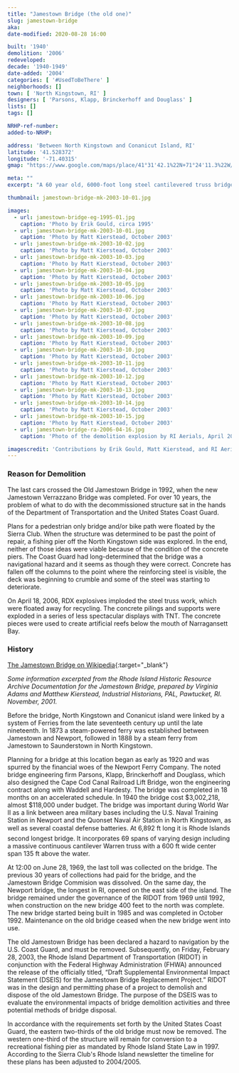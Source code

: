 ```yaml
---
title: "Jamestown Bridge (the old one)"
slug: jamestown-bridge
aka: 
date-modified: 2020-08-28 16:00

built: '1940'
demolition: '2006'
redeveloped: 
decade: '1940-1949'
date-added: '2004'
categories: [ '#UsedToBeThere' ]
neighborhoods: []
town: [ 'North Kingstown, RI' ]
designers: [ 'Parsons, Klapp, Brinckerhoff and Douglass' ]
lists: []
tags: []

NRHP-ref-number:
added-to-NRHP:

address: 'Between North Kingstown and Conanicut Island, RI'
latitude: '41.528372'
longitude: '-71.40315'
gmap: "https://www.google.com/maps/place/41°31'42.1%22N+71°24'11.3%22W/@41.528372,-71.40315,15z/data=!4m5!3m4!1s0x0:0x0!8m2!3d41.528372!4d-71.40315?hl=en"

meta: ""
excerpt: "A 60 year old, 6000-foot long steel cantilevered truss bridge that struck fear and awe in the passengers that rode over it."

thumbnail: jamestown-bridge-mk-2003-10-01.jpg

images:
  - url: jamestown-bridge-eg-1995-01.jpg
    caption: 'Photo by Erik Gould, circa 1995'
  - url: jamestown-bridge-mk-2003-10-01.jpg
    caption: 'Photo by Matt Kierstead, October 2003'
  - url: jamestown-bridge-mk-2003-10-02.jpg
    caption: 'Photo by Matt Kierstead, October 2003'
  - url: jamestown-bridge-mk-2003-10-03.jpg
    caption: 'Photo by Matt Kierstead, October 2003'
  - url: jamestown-bridge-mk-2003-10-04.jpg
    caption: 'Photo by Matt Kierstead, October 2003'
  - url: jamestown-bridge-mk-2003-10-05.jpg
    caption: 'Photo by Matt Kierstead, October 2003'
  - url: jamestown-bridge-mk-2003-10-06.jpg
    caption: 'Photo by Matt Kierstead, October 2003'
  - url: jamestown-bridge-mk-2003-10-07.jpg
    caption: 'Photo by Matt Kierstead, October 2003'
  - url: jamestown-bridge-mk-2003-10-08.jpg
    caption: 'Photo by Matt Kierstead, October 2003'
  - url: jamestown-bridge-mk-2003-10-09.jpg
    caption: 'Photo by Matt Kierstead, October 2003'
  - url: jamestown-bridge-mk-2003-10-10.jpg
    caption: 'Photo by Matt Kierstead, October 2003'
  - url: jamestown-bridge-mk-2003-10-11.jpg
    caption: 'Photo by Matt Kierstead, October 2003'
  - url: jamestown-bridge-mk-2003-10-12.jpg
    caption: 'Photo by Matt Kierstead, October 2003'
  - url: jamestown-bridge-mk-2003-10-13.jpg
    caption: 'Photo by Matt Kierstead, October 2003'
  - url: jamestown-bridge-mk-2003-10-14.jpg
    caption: 'Photo by Matt Kierstead, October 2003'
  - url: jamestown-bridge-mk-2003-10-15.jpg
    caption: 'Photo by Matt Kierstead, October 2003'
  - url: jamestown-bridge-ra-2006-04-16.jpg
    caption: 'Photo of the demolition explosion by RI Aerials, April 2006'

imagescredit: 'Contributions by Erik Gould, Matt Kierstead, and RI Aerials'
---
```


### Reason for Demolition

The last cars crossed the Old Jamestown Bridge in 1992, when the new Jamestown Verrazzano Bridge was completed. For over 10 years, the problem of what to do with the decommissioned structure sat in the hands of the Department of Transportation and the United States Coast Guard. 

Plans for a pedestrian only bridge and/or bike path were floated by the Sierra Club. When the structure was determined to be past the point of repair, a fishing pier off the North Kingstown side was explored. In the end, neither of those ideas were viable because of the condition of the concrete piers. The Coast Guard had long-determined that the bridge was a navigational hazard and it seems as though they were correct. Concrete has fallen off the columns to the point where the reinforcing steel is visible, the deck was beginning to crumble and some of the steel was starting to deteriorate.

On April 18, 2006, RDX explosives imploded the steel truss work, which were floated away for recycling. The concrete pilings and supports were exploded in a series of less spectacular displays with TNT. The concrete pieces were used to create artificial reefs below the mouth of Narragansett Bay. 


### History

[The Jamestown Bridge on Wikipedia](//en.wikipedia.org/wiki/Jamestown_Bridge){:target="_blank"}

_Some information excerpted from the Rhode Island Historic Resource Archive Documentation for the Jamestown Bridge, prepared by Virginia Adams and Matthew Kierstead, Industrial Historians, PAL, Pawtucket, RI. November, 2001._

Before the bridge, North Kingstown and Conanicut island were linked by a system of Ferries from the late seventeeth century up until the late nineteenth. In 1873 a steam-powered ferry was established between Jamestown and Newport, followed in 1888 by a steam ferry from Jamestown to Saunderstown in North Kingstown.

Planning for a bridge at this location began as early as 1920 and was spurred by the financial woes of the Newport Ferry Company. The noted bridge engineering firm Parsons, Klapp, Brinckerhoff and Douglass, which also designed the Cape Cod Canal Railroad Lift Bridge, won the engineering contract along with Waddell and Hardesty. The bridge was completed in 18 months on an accelerated schedule. In 1940 the bridge cost $3,002,218, almost $118,000 under budget. The bridge was important during World War II as a link between area military bases including the U.S. Naval Training Station in Newport and the Quonset Naval Air Station in North Kingstown, as well as several coastal defense batteries. At 6,892 ft long it is Rhode Islands second longest bridge. It incorporates 69 spans of varying design including a massive continuous cantilever Warren truss with a 600 ft wide center span 135 ft above the water. 

At 12:00 on June 28, 1969, the last toll was collected on the bridge. The previous 30 years of collections had paid for the bridge, and the Jamestown Bridge Commision was dissolved. On the same day, the Newport bridge, the longest in RI, opened on the east side of the island. The bridge remained under the governance of the RIDOT from 1969 until 1992, when construction on the new bridge 400 feet to the north was complete. The new bridge started being built in 1985 and was completed in October 1992. Maintenance on the old bridge ceased when the new bridge went into use.

The old Jamestown Bridge has been declared a hazard to navigation by the U.S. Coast Guard, and must be removed. Subsequently, on Friday, February 28, 2003, the Rhode Island Department of Transportation (RIDOT) in conjunction with the Federal Highway Administration (FHWA) announced the release of the officially titled, “Draft Supplemental Environmental Impact Statement (DSEIS) for the Jamestown Bridge Replacement Project.” RIDOT was in the design and permitting phase of a project to demolish and dispose of the old Jamestown Bridge. The purpose of the DSEIS was to evaluate the environmental impacts of bridge demolition activities and three potential methods of bridge disposal.

In accordance with the requirements set forth by the United States Coast Guard, the eastern two-thirds of the old bridge must now be removed. The western one-third of the structure will remain for conversion to a recreational fishing pier as mandated by Rhode Island State Law in 1997. According to the Sierra Club's Rhode Island newsletter the timeline for these plans has been adjusted to 2004/2005.
